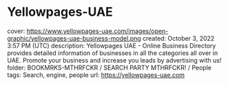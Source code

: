 # Yellowpages-UAE

cover: https://www.yellowpages-uae.com/images/open-graphic/yellowpages-uae-business-model.png
created: October 3, 2022 3:57 PM (UTC)
description: Yellowpages UAE - Online Business Directory provides detailed information of businesses in all the categories all over in UAE. Promote your business and increase you leads by advertising with us!
folder: BOOKMRKS-MTHRFCKR / SEARCH PARTY MTHRFCKR! / People
tags: Search, engine, people
url: https://yellowpages-uae.com